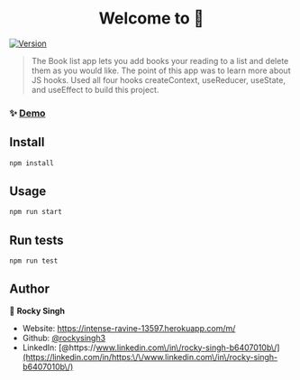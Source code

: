 <h1 align="center">Welcome to  👋</h1>
<p>
  <a href="https://www.npmjs.com/package/" target="_blank">
    <img alt="Version" src="https://img.shields.io/npm/v/.svg">
  </a>
</p>

> The Book list app lets you add books your reading to a list and delete them as you would like.
 The point of this app was to learn more about JS hooks.
 Used all four hooks createContext, useReducer, useState, and useEffect to build this project. 

### ✨ [Demo](https://stark-spire-18890.herokuapp.com/)

## Install

```sh
npm install  
```

## Usage

```sh
npm run start  
```

## Run tests

```sh
npm run test
```

## Author

👤 **Rocky Singh**

* Website: https://intense-ravine-13597.herokuapp.com/m/
* Github: [@rockysingh3  ](https://github.com/rockysingh3  )
* LinkedIn: [@https:\/\/www.linkedin.com\/in\/rocky-singh-b6407010b\/](https://linkedin.com/in/https:\/\/www.linkedin.com\/in\/rocky-singh-b6407010b\/)

